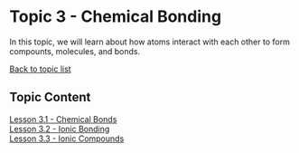 # Topic 3 - Chemical Bonding

In this topic, we will learn about how atoms interact with each other to form compounts, molecules, and bonds.

[Back to topic list](../)

## Topic Content

[Lesson 3.1 - Chemical Bonds](3.1-ChemicalBonds.md)  
[Lesson 3.2 - Ionic Bonding](3.2-IonicBonding.md)  
[Lesson 3.3 - Ionic Compounds](3.3-IonicCompounds.md)  
